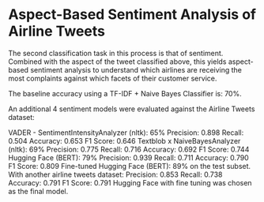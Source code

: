 # Aspect-Based Sentiment Analysis of Airline Tweets

The second classification task in this process is that of sentiment. Combined with the aspect of the tweet classified above, this yields aspect-based sentiment analysis to understand which airlines are receiving the most complaints against which facets of their customer service.

The baseline accuracy using a TF-IDF + Naive Bayes Classifier is: 70%.

An additional 4 sentiment models were evaluated against the Airline Tweets dataset:

VADER - SentimentIntensityAnalyzer (nltk): 65%
  Precision: 0.898
  Recall: 0.504
  Accuracy: 0.653
  F1 Score: 0.646
Textblob x NaiveBayesAnalyzer (nltk): 69%
  Precision: 0.775
  Recall: 0.716
  Accuracy: 0.692
  F1 Score: 0.744
Hugging Face (BERT): 79%
  Precision: 0.939
  Recall: 0.711
  Accuracy: 0.790
  F1 Score: 0.809
Fine-tuned Hugging Face (BERT): 89% on the test subset.
  With another airline tweets dataset:
  Precision: 0.853
  Recall: 0.738
  Accuracy: 0.791
  F1 Score: 0.791
Hugging Face with fine tuning was chosen as the final model.
